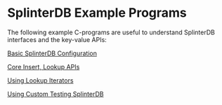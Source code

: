 # SplinterDB Example Programs

The following example C-programs are useful to understand SplinterDB interfaces and
the key-value APIs:

[Basic SplinterDB Configuration](./splinterdb_admin_config_example.c)

[Core Insert, Lookup APIs](./splinterdb_apis_example.c)

[Using Lookup Iterators](./splinterdb_iterators_example.c)

[Using Custom Testing SplinterDB](./splinterdb_custom_ipv4_addr_sortcmp_example.c)

